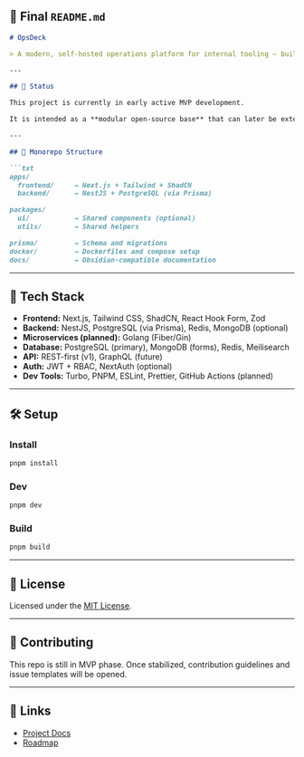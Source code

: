## 📄 Final `README.md`

````md
# OpsDeck

> A modern, self-hosted operations platform for internal tooling — built with Next.js, NestJS, and PostgreSQL.

---

## 🚧 Status

This project is currently in early active MVP development.

It is intended as a **modular open-source base** that can later be extended into a full SaaS platform with self-hosted and cloud deployment options.

---

## 🧱 Monorepo Structure

```txt
apps/
  frontend/     → Next.js + Tailwind + ShadCN
  backend/      → NestJS + PostgreSQL (via Prisma)

packages/
  ui/           → Shared components (optional)
  utils/        → Shared helpers

prisma/         → Schema and migrations
docker/         → Dockerfiles and compose setup
docs/           → Obsidian-compatible documentation
````

---

## 🧪 Tech Stack

* **Frontend:** Next.js, Tailwind CSS, ShadCN, React Hook Form, Zod
* **Backend:** NestJS, PostgreSQL (via Prisma), Redis, MongoDB (optional)
* **Microservices (planned):** Golang (Fiber/Gin)
* **Database:** PostgreSQL (primary), MongoDB (forms), Redis, Meilisearch
* **API:** REST-first (v1), GraphQL (future)
* **Auth:** JWT + RBAC, NextAuth (optional)
* **Dev Tools:** Turbo, PNPM, ESLint, Prettier, GitHub Actions (planned)

---

## 🛠 Setup

### Install

```bash
pnpm install
```

### Dev

```bash
pnpm dev
```

### Build

```bash
pnpm build
```

---

## 📜 License

Licensed under the [MIT License](./LICENSE).

---

## 🙋 Contributing

This repo is still in MVP phase. Once stabilized, contribution guidelines and issue templates will be opened.

---

## 🔗 Links

* [Project Docs](./docs)
* [Roadmap](./docs/02_architecture/roadmap.md)